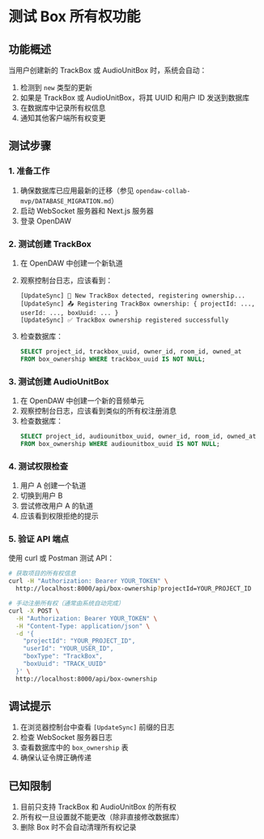 # 测试 Box 所有权功能

## 功能概述

当用户创建新的 TrackBox 或 AudioUnitBox 时，系统会自动：
1. 检测到 `new` 类型的更新
2. 如果是 TrackBox 或 AudioUnitBox，将其 UUID 和用户 ID 发送到数据库
3. 在数据库中记录所有权信息
4. 通知其他客户端所有权变更

## 测试步骤

### 1. 准备工作

1. 确保数据库已应用最新的迁移（参见 `opendaw-collab-mvp/DATABASE_MIGRATION.md`）
2. 启动 WebSocket 服务器和 Next.js 服务器
3. 登录 OpenDAW

### 2. 测试创建 TrackBox

1. 在 OpenDAW 中创建一个新轨道
2. 观察控制台日志，应该看到：
   ```
   [UpdateSync] 🎯 New TrackBox detected, registering ownership...
   [UpdateSync] 📤 Registering TrackBox ownership: { projectId: ..., userId: ..., boxUuid: ... }
   [UpdateSync] ✅ TrackBox ownership registered successfully
   ```

3. 检查数据库：
   ```sql
   SELECT project_id, trackbox_uuid, owner_id, room_id, owned_at 
   FROM box_ownership WHERE trackbox_uuid IS NOT NULL;
   ```

### 3. 测试创建 AudioUnitBox

1. 在 OpenDAW 中创建一个新的音频单元
2. 观察控制台日志，应该看到类似的所有权注册消息
3. 检查数据库：
   ```sql
   SELECT project_id, audiounitbox_uuid, owner_id, room_id, owned_at 
   FROM box_ownership WHERE audiounitbox_uuid IS NOT NULL;
   ```

### 4. 测试权限检查

1. 用户 A 创建一个轨道
2. 切换到用户 B
3. 尝试修改用户 A 的轨道
4. 应该看到权限拒绝的提示

### 5. 验证 API 端点

使用 curl 或 Postman 测试 API：

```bash
# 获取项目的所有权信息
curl -H "Authorization: Bearer YOUR_TOKEN" \
  http://localhost:8000/api/box-ownership?projectId=YOUR_PROJECT_ID

# 手动注册所有权（通常由系统自动完成）
curl -X POST \
  -H "Authorization: Bearer YOUR_TOKEN" \
  -H "Content-Type: application/json" \
  -d '{
    "projectId": "YOUR_PROJECT_ID",
    "userId": "YOUR_USER_ID",
    "boxType": "TrackBox",
    "boxUuid": "TRACK_UUID"
  }' \
  http://localhost:8000/api/box-ownership
```

## 调试提示

1. 在浏览器控制台中查看 `[UpdateSync]` 前缀的日志
2. 检查 WebSocket 服务器日志
3. 查看数据库中的 `box_ownership` 表
4. 确保认证令牌正确传递

## 已知限制

1. 目前只支持 TrackBox 和 AudioUnitBox 的所有权
2. 所有权一旦设置就不能更改（除非直接修改数据库）
3. 删除 Box 时不会自动清理所有权记录 